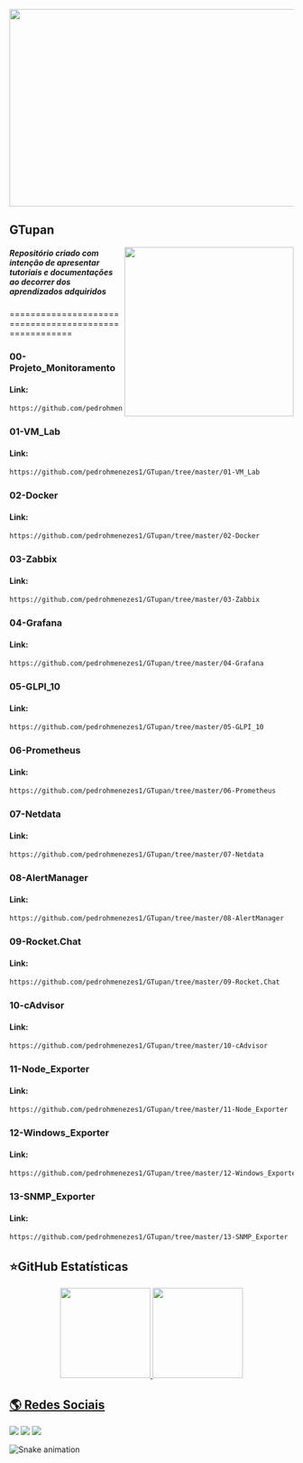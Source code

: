 <p align="center">
    <img src="https://user-images.githubusercontent.com/83426602/223600467-1130ab86-ff88-4d4c-9b74-2ec37b45f7ae.gif" width="550" height="350">
</p>

## GTupan

<img align="right" width="300" src="https://i2.wp.com/allhtaccess.info/wp-content/uploads/2018/03/programming.gif?fit=1281%2C716&ssl=1" />

##### Repositório criado com intenção de apresentar tutoriais e documentações ao decorrer dos aprendizados adquiridos

======================================================

### 00-Projeto_Monitoramento
#### Link:
```bash
https://github.com/pedrohmenezes1/GTupan/tree/master/00-Projeto_Monitoramento
```


### 01-VM_Lab
#### Link:
```bash
https://github.com/pedrohmenezes1/GTupan/tree/master/01-VM_Lab
```

### 02-Docker
#### Link:
```bash
https://github.com/pedrohmenezes1/GTupan/tree/master/02-Docker
```

### 03-Zabbix
#### Link:
```bash
https://github.com/pedrohmenezes1/GTupan/tree/master/03-Zabbix
```

### 04-Grafana
#### Link:
```bash
https://github.com/pedrohmenezes1/GTupan/tree/master/04-Grafana
```

### 05-GLPI_10
#### Link:
```bash
https://github.com/pedrohmenezes1/GTupan/tree/master/05-GLPI_10
```

### 06-Prometheus
#### Link:
```bash
https://github.com/pedrohmenezes1/GTupan/tree/master/06-Prometheus
```

### 07-Netdata
#### Link:
```bash
https://github.com/pedrohmenezes1/GTupan/tree/master/07-Netdata
```

### 08-AlertManager
#### Link:
```bash
https://github.com/pedrohmenezes1/GTupan/tree/master/08-AlertManager
```

### 09-Rocket.Chat
#### Link:
```bash
https://github.com/pedrohmenezes1/GTupan/tree/master/09-Rocket.Chat
```

### 10-cAdvisor
#### Link:
```bash
https://github.com/pedrohmenezes1/GTupan/tree/master/10-cAdvisor
```

### 11-Node_Exporter
#### Link:
```bash
https://github.com/pedrohmenezes1/GTupan/tree/master/11-Node_Exporter
```

### 12-Windows_Exporter
#### Link:
```bash
https://github.com/pedrohmenezes1/GTupan/tree/master/12-Windows_Exporter
```

### 13-SNMP_Exporter
#### Link:
```bash
https://github.com/pedrohmenezes1/GTupan/tree/master/13-SNMP_Exporter
```

## ⭐**GitHub Estatísticas**

<div align="center">
<a href="https://github.com/pedrohmenezes1">
 <img height="160em" src="https://github-readme-stats.vercel.app/api?username=pedrohmenezes1&show_icons=true&theme=dracula&include_all_commits=true&count_private=true"/>
 <img height="160em" src="https://github-readme-stats.vercel.app/api/top-langs/?username=pedrohmenezes1&layout=compact&langs_count=7&theme=dracula"/>
</div>

## 🌎 Redes Sociais
  
<div> 
<a href="https://instagram.com/pedro.hmenezes" target="_blank"><img src="https://img.shields.io/badge/-Instagram-%23E4405F?style=for-the-badge&logo=instagram&logoColor=white" target="_blank"></a>
</a> 
  <a href = "mailto:pedro.mk.133@gmail.com"><img src="https://img.shields.io/badge/-Gmail-%23333?style=for-the-badge&logo=gmail&logoColor=white" target="_blank"></a>
  <a href="https://www.linkedin.com/in/pedro-henrique-de-menezes-34a17a211" target="_blank"><img src="https://img.shields.io/badge/-LinkedIn-%230077B5?style=for-the-badge&logo=linkedin&logoColor=white" target="_blank"></a> 
  
  ![Snake animation](https://github.com/pedrohmenezes1/Pedrohmenezes1/blob/output/github-contribution-grid-snake.svg)
  
</div>

